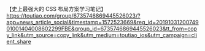 【史上最强大的 CSS 布局方案学习笔记】https://toutiao.com/group/6735746869445526023/?app=news_article_social&timestamp=1572523669&req_id=2019103120074901001404008602299FBE&group_id=6735746869445526023&tt_from=copy_link&utm_source=copy_link&utm_medium=toutiao_ios&utm_campaign=client_share

